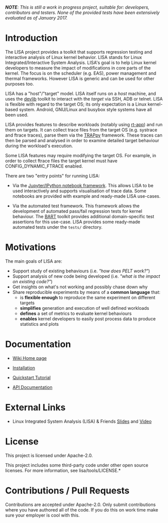 *__NOTE__: This is still a work in progress project, suitable for:*
*developers, contributors and testers.*
*None of the provided tests have been extensively evaluated as of January 2017.*

# Introduction

The LISA project provides a toolkit that supports regression testing and
interactive analysis of Linux kernel behavior. LISA stands for Linux
Integrated/Interactive System Analysis. LISA's goal is to help Linux
kernel developers to measure the impact of modifications in core parts
of the kernel.  The focus is on the scheduler (e.g. EAS), power management and
thermal frameworks. However LISA is generic and can be used for other purposes
too.

LISA has a "host"/"target" model. LISA itself runs on a *host* machine, and uses
the [devlib](https://github.com/ARM-software/lisa) toolkit to interact with the
*target* via SSH, ADB or telnet. LISA is flexible with regard to the target OS;
its only expectation is a Linux kernel-based system. Android, GNU/Linux and
busybox style systems have all been used.

LISA provides features to describe workloads (notably using
[rt-app](https://github.com/scheduler-tools/rt-app)) and run them on targets. It
can collect trace files from the target OS (e.g. systrace and ftrace traces),
parse them via the [TRAPpy](https://github.com/ARM-software/trappy)
framework. These traces can then be parsed and analysed in order to examine
detailed target behaviour during the workload's execution.

Some LISA features may require modifying the target OS. For example, in order to
collect ftrace files the target kernel must have CONFIG_DYNAMIC_FTRACE enabled.

There are two "entry points" for running LISA:

* Via the [Jupyter/IPython notebook framework](http://jupyter.org/). This allows
  LISA to be used interactively and supports visualisation of trace data. Some
  notebooks are provided with example and ready-made LISA use-cases.

* Via the automated test framework. This framework allows the development of
  automated pass/fail regression tests for kernel behaviour. The
  [BART](https://github.com/ARM-software/trappy) toolkit provides additional
  domain-specific test assertions for this use-case. LISA provides some
  ready-made automated tests under the `tests/` directory.

# Motivations

The main goals of LISA are:

* Support study of existing behaviours (i.e. *"how does PELT work?"*)
* Support analysis of new code being developed (i.e. *"what is the impact on
  existing code?"*)
* Get insights on what's not working and possibly chase down why
* Share reproducible experiments by means of a **common language** that:
    * is **flexible enough** to reproduce the same experiment on different
      targets
    * **simplifies** generation and execution of well defined workloads
    * **defines** a set of metrics to evaluate kernel behaviours
    * **enables** kernel developers to easily post process data to produce
      statistics and plots

# Documentation

* [Wiki Home page](https://github.com/ARM-software/lisa/wiki)
* [Installation](https://github.com/ARM-software/lisa/wiki/Installation)
* [Quickstart Tutorial](https://github.com/ARM-software/lisa/wiki/Quickstart-tutorial)

* [API Documentation](http://lisa-linux-integrated-system-analysis.readthedocs.io/en/latest/)

# External Links
* Linux Integrated System Analysis (LISA) & Friends
  [Slides](http://events.linuxfoundation.org/sites/events/files/slides/ELC16_LISA_20160326.pdf)
  and [Video](https://www.youtube.com/watch?v=yXZzzUEngiU)

# License

This project is licensed under Apache-2.0.

This project includes some third-party code under other open source licenses.  For more information, see lisa/tools/LICENSE.*

# Contributions / Pull Requests

Contributions are accepted under Apache-2.0. Only submit contributions where you have
authored all of the code. If you do this on work time make sure your employer
is cool with this.
